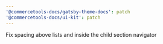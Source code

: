 ```yaml
---
'@commercetools-docs/gatsby-theme-docs': patch
'@commercetools-docs/ui-kit': patch
---
```


Fix spacing above lists and inside the child section navigator
